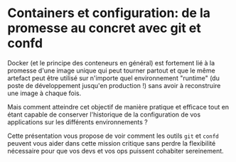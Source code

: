 # Containers et configuration: de la promesse au concret avec git et confd

Docker (et le principe des conteneurs en général) est fortement lié à la promesse d'une image unique qui peut tourner partout et que le même artefact peut être utilisé sur n'importe quel environnement "runtime" (du poste de développement jusqu'en production !) sans avoir à reconstruire une image à chaque fois.

Mais comment atteindre cet objectif de manière pratique et efficace tout en étant capable de conserver l'historique de la configuration de vos applications sur les différents environnements ?

Cette présentation vous propose de voir comment les outils `git` et `confd` peuvent vous aider dans cette mission critique sans perdre la flexibilité nécessaire pour que vos devs et vos ops puissent cohabiter sereinement.
